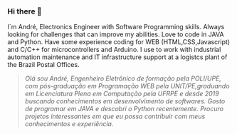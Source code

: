 ### Hi there 👋

<!--
**Andre1312/Andre1312** is a ✨ _special_ ✨ repository because its `README.md` (this file) appears on your GitHub profile.

Here are some ideas to get you started:
-->
<!--
- 🔭 I’m currently working on ...
- 🌱 I’m currently learning ...
- 👯 I’m looking to collaborate on ...
- 🤔 I’m looking for help with ...
- 💬 Ask me about ...
- 📫 How to reach me: ...
- 😄 Pronouns: ...
- ⚡ Fun fact: ...
-->
I´m André, Electronics Engineer with Software Programming skills. Always looking for challenges that can improve my abilities. Love to code in JAVA and Python. Have some experience coding for WEB (HTML,CSS,Javascript) and C/C++ for microcontrollers and Arduino. I use to work with industrial automation maintenance and IT infrastructure support at a logistcs plant of the Brazil Postal Offices.


> _Olá sou André, Engenheiro Eletrônico de formação pela POLI/UPE, com pós-graduação em Programação WEB pela UNIT/PE,graduando em Licenciatura Plena em Computação pela UFRPE e desde 2019 buscando conhecimentos em desenvolvimento de softwares. Gosto de programar em JAVA e descobri o Python recentemente. Procuro projetos interessantes em que eu possa contribuir com meus conhecimentos e experiência._

